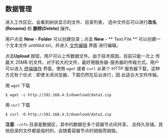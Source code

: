 ## 数据管理 ##

进入工作区后，会看到树状显示的文件、目录列表，
选中文件后可以进行**改名(Rename)** 和 **删除(Delete)** 操作。

用户点击 **New** - **Folder** 可以创建目录；点击 **New** - ** Text File
** 可以创建一个文本文件 *untitled.txt*，并进入 [文件编辑](edit.md) 界面
进行编辑。

点击**Upload** 按钮，用户可以上传数据文件。由于技术原因，目前只能一次上
传最大 25MB 的文件。对于较大的文件，最好用服务器-服务器的传输方式。用户
可以进入 [终端操作](terminal.md) 界面，使用 `wget` 或者 `curl` 从某个
 HTTP 服务器下载，这种方式有个优点：即使关闭浏览器，下载仍然在后台进行，因
此适合大文件传输。

用 `wget` 下载

```
$ wget -c http://192.168.4.5/download/data1.zip
```

用 `curl` 下载

```
$ curl -O http://192.168.4.5/download/data1.zip
``` 


**注意**:  `~/nfs` 目录是数据区，其中的数据在多个容器节点间共享，
会持久存储。其他目录的文件都是临时的，会随着容器节点的销毁而销毁。

